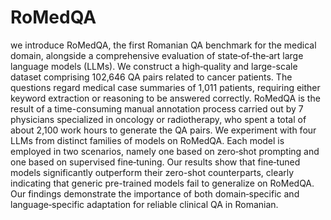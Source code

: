 # RoMedQA

we introduce RoMedQA, the first Romanian QA benchmark for the medical domain, alongside a comprehensive evaluation of state‐of‐the‐art large language models (LLMs). We construct a high‑quality and large-scale dataset comprising 102,646 QA pairs related to cancer patients. The questions regard medical case summaries of 1,011 patients, requiring either keyword extraction or reasoning to be answered correctly. RoMedQA is the result of a time-consuming manual annotation process carried out by 7 physicians specialized in oncology or radiotherapy, who spent a total of about 2,100 work hours to generate the QA pairs. We experiment with four LLMs from distinct families of models on RoMedQA. Each model is employed in two scenarios, namely one based on zero‑shot prompting and one based on supervised fine‑tuning. Our results show that fine‑tuned models significantly outperform their zero-shot counterparts, clearly indicating that generic pre-trained models fail to generalize on RoMedQA. Our findings demonstrate the importance of both domain‐specific and language‐specific adaptation for reliable clinical QA in Romanian.
